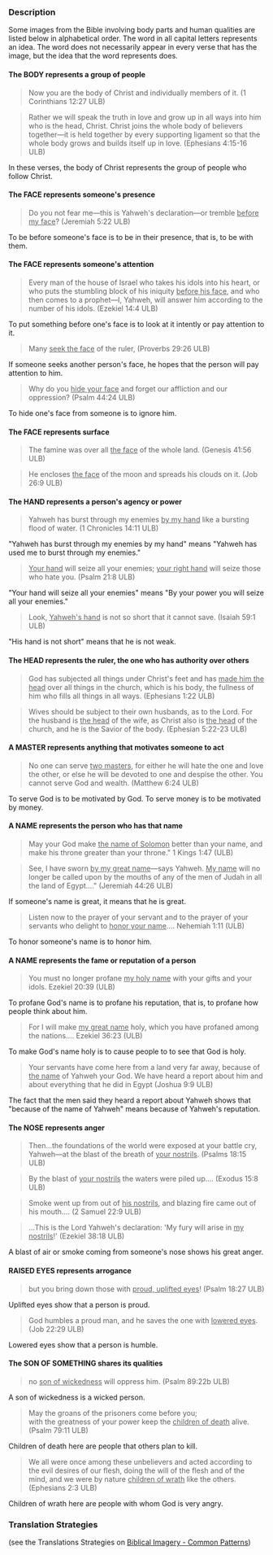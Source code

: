 
### Description

Some images from the Bible involving body parts and human qualities are listed below in alphabetical order. The word in all capital letters represents an idea. The word does not necessarily appear in every verse that has the image, but the idea that the word represents does.

#### The BODY represents a group of people 
> Now you are the body of Christ and individually members of it. (1 Corinthians 12:27 ULB)

<blockquote>Rather we will speak the truth in love and grow up in all ways into him who is the head, Christ. Christ joins the whole body of believers together—it is held together by every supporting ligament so that the whole body grows and builds itself up in love. (Ephesians 4:15-16 ULB) </blockquote>

In these verses, the body of Christ represents the group of people who follow Christ.


#### The FACE represents someone's presence 

>Do you not fear me—this is Yahweh's declaration—or tremble <u>before my face</u>? (Jeremiah 5:22 ULB)

To be before someone's face is to be in their presence, that is, to be with them.

#### The FACE represents someone's attention  

> Every man of the house of Israel who takes his idols into his heart, or who puts the stumbling block of his iniquity <u>before his face</u>, and who then comes to a prophet—I, Yahweh, will answer him according to the number of his idols. (Ezekiel 14:4 ULB)

To put something before one's face is to look at it intently or pay attention to it.

> Many <u>seek the face</u> of the ruler, (Proverbs 29:26 ULB)

If someone seeks another person's face, he hopes that the person will pay attention to him.

>Why do you <u>hide your face</u> and forget our affliction and our oppression?  (Psalm 44:24 ULB)

To hide one's face from someone is to ignore him.

#### The FACE represents surface 

>The famine was over all <u>the face</u> of the whole land. (Genesis 41:56 ULB)

<blockquote> He encloses <u>the face</u> of the moon and spreads his clouds on it. (Job 26:9 ULB) </blockquote>


#### The HAND represents a person's agency or power  

> Yahweh has burst through my enemies <u>by my hand</u> like a bursting flood of water. (1 Chronicles 14:11 ULB) 

"Yahweh has burst through my enemies by my hand" means "Yahweh has used me to burst through my enemies."

><u>Your hand</u> will seize all your enemies; <u>your right hand</u> will seize those who hate you. (Psalm 21:8 ULB) 

"Your hand will seize all your enemies" means "By your power you will seize all your enemies."

>Look, <u>Yahweh's hand</u> is not so short that it cannot save. (Isaiah 59:1 ULB) 

"His hand is not short" means that he is not weak.

#### The HEAD represents the ruler, the one who has authority over others

>God has subjected all things under Christ's feet and has <u>made him the head</u> over all things in the church, which is his body, the fullness of him who fills all things in all ways. (Ephesians 1:22 ULB)


<blockquote>Wives should be subject to their own husbands, as to the Lord. For the husband is <u>the head</u> of the wife, as Christ also is <u>the head</u> of the church, and he is the Savior of the body. (Ephesian 5:22-23 ULB)</blockquote>


#### A MASTER represents anything that motivates someone to act 

>No one can serve <u>two masters</u>, for either he will hate the one and love the other, or else he will be devoted to one and despise the other. You cannot serve God and wealth. (Matthew 6:24 ULB)

To serve God is to be motivated by God. To serve money is to be motivated by money.

#### A NAME represents the person who has that name 

>May your God make <u>the name of Solomon</u> better than your name, and make his throne greater than your throne." 1 Kings 1:47 (ULB)


<blockquote> See, I have sworn <u>by my great name</u>—says Yahweh. <u>My name</u> will no longer be called upon by the mouths of any of the men of Judah in all the land of Egypt…."  (Jeremiah 44:26 ULB) </blockquote>


If someone's name is great, it means that he is great. 

>Listen now to the prayer of your servant and to the prayer of your servants who delight to <u>honor your name</u>…. Nehemiah 1:11 (ULB)


To honor someone's name is to honor him.

#### A NAME represents the fame or reputation of a person 

>You must no longer profane <u>my holy name</u> with your gifts and your idols. Ezekiel 20:39 (ULB)


To profane God's name is to profane his reputation, that is, to profane how people think about him.

>For I will make <u>my great name</u> holy, which you have profaned among the nations…. Ezekiel 36:23 (ULB)


To make God's name holy is to cause people to to see that God is holy.

>Your servants have come here from a land very far away, because of <u>the name</u> of Yahweh your God. We have heard a report about him and about everything that he did in Egypt (Joshua 9:9 ULB)


The fact that the men said they heard a report about Yahweh shows that "because of the name of Yahweh" means because of Yahweh's reputation.

#### The NOSE represents anger 

>Then…the foundations of the world were exposed at your battle cry, Yahweh—at the blast of the breath of <u>your nostrils</u>. (Psalms 18:15 ULB)


<blockquote>By the blast of <u>your nostrils</u> the waters were piled up….  (Exodus 15:8 ULB)</blockquote>


>Smoke went up from out of <u>his nostrils</u>, and blazing fire came out of his mouth…. (2 Samuel 22:9 ULB) 


<blockquote>…This is the Lord Yahweh's declaration: 'My fury will arise in <u>my nostrils</u>!'  (Ezekiel 38:18 ULB)</blockquote>


A blast of air or smoke coming from someone's nose shows his great anger.

#### RAISED EYES represents arrogance 

> but you bring down those with <u>proud, uplifted eyes</u>!  (Psalm 18:27 ULB)


Uplifted eyes show that a person is proud.

> God humbles a proud man, and he saves the one with <u>lowered eyes</u>. (Job 22:29 ULB)


Lowered eyes show that a person is humble.

#### The SON OF SOMETHING shares its qualities 

> no <u>son of wickedness</u> will oppress him. (Psalm 89:22b ULB)


A son of wickedness is a wicked person.

> May the groans of the prisoners come before you;  
> with the greatness of your power keep the <u>children of death</u> alive. (Psalm 79:11 ULB)


Children of death here are people that others plan to kill.

>We all were once among these unbelievers and acted according to the evil desires of our flesh, doing the will of the flesh and of the mind, and we were by nature <u>children of wrath</u> like the others. (Ephesians 2:3 ULB)


Children of wrath here are people with whom God is very angry. 


### Translation Strategies  
(see the Translations Strategies on [Biblical Imagery - Common Patterns](../translate-bita-part1/01.md))